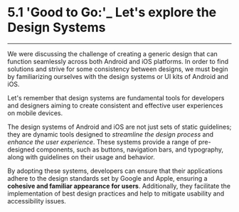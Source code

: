 # 5.1 'Good to Go:'_ Let's explore the Design Systems
___

We were discussing the challenge of creating a generic design that can function seamlessly across both Android and iOS platforms. In order to find solutions and strive for some consistency between designs, we must begin by familiarizing ourselves with the design systems or UI kits of Android and iOS.

Let's remember that design systems are fundamental tools for developers and designers aiming to create consistent and effective user experiences on mobile devices.

The design systems of Android and iOS are not just sets of static guidelines; they are dynamic tools designed to *streamline the design process* and *enhance the user experience*. These systems provide a range of pre-designed components, such as buttons, navigation bars, and typography, along with guidelines on their usage and behavior.

By adopting these systems, developers can ensure that their applications adhere to the design standards set by Google and Apple, ensuring a **cohesive and familiar appearance for users**. Additionally, they facilitate the implementation of best design practices and help to mitigate usability and accessibility issues.



